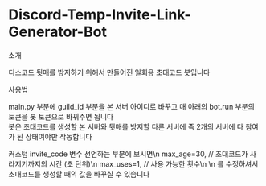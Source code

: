 # Discord-Temp-Invite-Link-Generator-Bot

소개 

디스코드 뒷매를 방지하기 위해서 만들어진 일회용 초대코드 봇입니다

사용법

main.py 부분에 guild_id 부분을 본 서버 아이디로 바꾸고 매 아래의 bot.run 부분의 토큰을 봇 토큰으로 바꿔주면 됩니다\
봇은 초대코드를 생성할 본 서버와 뒷매를 방지할 다른 서버에 즉 2개의 서버에 다 참여가 된 상태여야만 작동합니다

커스텀
invite_code 변수 선언하는 부분에 보시면\n 
max_age=30, // 초대코드가 사라지기까지의 시간 (초 단위)\n
max_uses=1, // 사용 가능한 횟수\n
\n
를 수정하셔서 초대코드를 생성할 때의 값을 바꾸실 수 있습니다
